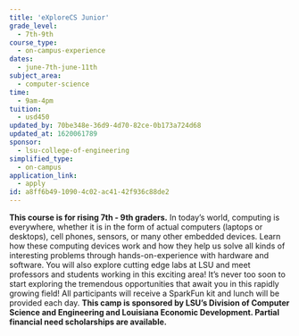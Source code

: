 ```yaml
---
title: 'eXploreCS Junior'
grade_level:
  - 7th-9th
course_type:
  - on-campus-experience
dates:
  - june-7th-june-11th
subject_area:
  - computer-science
time:
  - 9am-4pm
tuition:
  - usd450
updated_by: 70be348e-36d9-4d70-82ce-0b173a724d68
updated_at: 1620061789
sponsor:
  - lsu-college-of-engineering
simplified_type:
  - on-campus
application_link:
  - apply
id: a8ff6b49-1090-4c02-ac41-42f936c88de2
---
```

<b>This course is for rising 7th - 9th graders.</b> In today’s world, computing is everywhere, whether it is in the form of actual computers (laptops or desktops), cell phones, sensors, or many other embedded devices. Learn how these computing devices work and how they help us solve all kinds of interesting problems through hands-on-experience with hardware and software. You will also explore cutting edge labs at LSU and meet professors and students working in this exciting area! It’s never too soon to start exploring the tremendous opportunities that await you in this rapidly growing field! All participants will receive a SparkFun kit and lunch will be provided each day. <b>This camp is sponsored by LSU’s Division of Computer Science and Engineering and Louisiana Economic Development. Partial financial need scholarships are available.</b>
